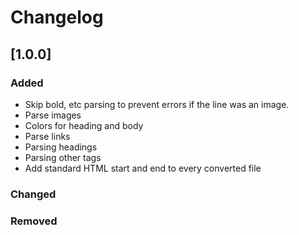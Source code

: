 # Changelog

## [1.0.0]

### Added

- Skip bold, etc parsing to prevent errors if the line was an image.
- Parse images
- Colors for heading and body
- Parse links
- Parsing headings
- Parsing other tags
- Add standard HTML start and end to every converted file

### Changed

### Removed